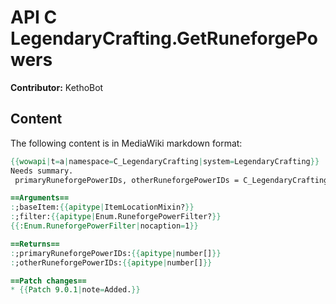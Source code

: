 # API C LegendaryCrafting.GetRuneforgePowers

**Contributor:** KethoBot

## Content

The following content is in MediaWiki markdown format:

```mediawiki
{{wowapi|t=a|namespace=C_LegendaryCrafting|system=LegendaryCrafting}}
Needs summary.
 primaryRuneforgePowerIDs, otherRuneforgePowerIDs = C_LegendaryCrafting.GetRuneforgePowers([baseItem, filter])

==Arguments==
:;baseItem:{{apitype|ItemLocationMixin?}}
:;filter:{{apitype|Enum.RuneforgePowerFilter?}}
{{:Enum.RuneforgePowerFilter|nocaption=1}}

==Returns==
:;primaryRuneforgePowerIDs:{{apitype|number[]}}
:;otherRuneforgePowerIDs:{{apitype|number[]}}

==Patch changes==
* {{Patch 9.0.1|note=Added.}}
```